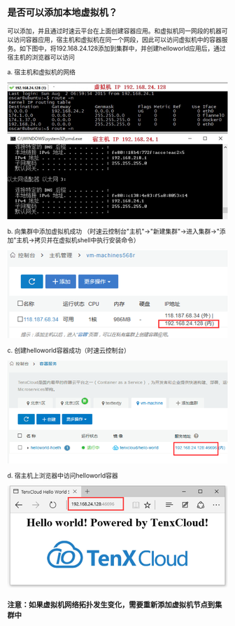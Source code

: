 ## 是否可以添加本地虚拟机？

可以添加，并且通过时速云平台在上面创建容器应用。和虚拟机同一网段的机器可以访问容器应用，宿主机和虚拟机在同一个网段，因此可以访问虚拟机中的容器服务。如下图中，将192.168.24.128添加到集群中，并创建helloworld应用后，通过宿主机的浏览器可以访问

a. 宿主机和虚拟机的网络

![host1](/doc/v1/images/host/faq-vm-net.png)

b. 向集群中添加虚拟机成功 （时速云控制台"主机"->"新建集群"->进入集群->"添加"主机->拷贝并在虚拟机shell中执行安装命令）

![host1](/doc/v1/images/host/faq-vm-net-4.png)

c. 创建helloworld容器成功（时速云控制台）

![host1](/doc/v1/images/host/faq-vm-net-2.png)

d. 宿主机上浏览器中访问helloworld容器

![host1](/doc/v1/images/host/faq-vm-net-3.png)

### 注意：如果虚拟机网络拓扑发生变化，需要重新添加虚拟机节点到集群中
